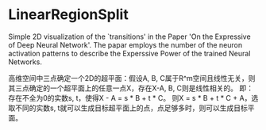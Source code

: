# LinearRegionSplit
Simple 2D visualization of the `transitions' in the Paper 'On the Expressive of Deep Neural Network'.
The papar employs the number of the neuron activation patterns to describe the Experssive Power of the trained Neural Networks.

高维空间中三点确定一个2D的超平面：假设A, B, C属于R^m空间且线性无关，则其三点确定的一个超平面上的任意一点X，存在X-A, B, C则是线性相关的。
即：存在不全为0的实数s, t，使得X - A = s * B + t * C。
则X = s * B + t * C + A，选取不同的实数s, t就可以生成目标超平面上的点，点足够多时，则可以生成目标平面。
